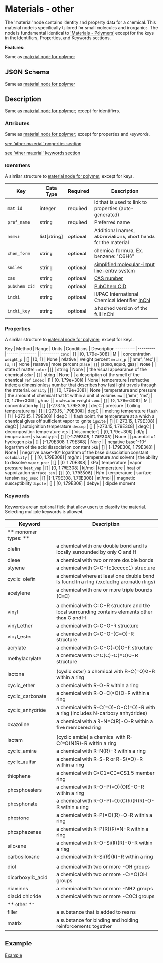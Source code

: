 # Materials - other

The 'material' node contains identity and property data for a chemical. This material node is specifically tailored for small molecules 
and inorganics. The node is fundamental identical to ['Materials - Polymers'](../Materials_P) except for the keys in the Identifiers, Properties, and Keywords sections. 


**Features:**

Same as [material node for polymer](../Materials_P)


## JSON Schema

Same as [material node for polymer](../Materials_P/#json-schema)


## Description

Same as [material node for polymer](../Materials_P/#description); except for identifiers.


### Attributes

Same as [material node for polymer](../Materials_P/#attributes); except for properties and keywords.

[see 'other material' properties section](../Materials_O/#properties)

[see 'other material' keywords section](../Materials_O/#keywords)


### Identifiers

A similar structure to [material node for polymer](../Materials_P/#identifiers); except for keys.


Key                  | Data Type      | Required    | Description
-------------        |---------       | ---------   |----
`mat_id`             | integer        | required    | id that is used to link to properties (auto-generated)
`pref_name`          | string         | required    | Preferred name 
`names`              | list[string]   | optional    | Additional names, abbreviations, short hands for the material
`chem_form`          | string         | optional    | chemical formula, Ex. benzene: "C6H6"
`smiles`             | string         | optional    | [simplified molecular-input line-entry system](https://en.wikipedia.org/wiki/Simplified_molecular-input_line-entry_system)
`cas`                | string         | optional    | [CAS number](https://www.cas.org/support/documentation/chemical-chemicals)
`pubChem_cid`        | string         | optional    | [PubChem CID](https://pubchem.ncbi.nlm.nih.gov/)
`inchi`              | string         | optional    | IUPAC International Chemical Identifier [InChI](https://iupac.org/who-we-are/divisions/division-details/inchi/)
`inchi_key`          | string         | optional    | a hashed version of the full InChI 

### Properties

A similar structure to [material node for polymer](../Materials_P/#properties); except for keys.


Key                  | Method                                      | Range                   | Units               | Conditions                | Description
----------           |---------                                    |------                   |--------             |                           |---------
`conc`               | []                                          | [0, 1.79e+308]          | M                   |                           | concentration
`weight_p`           | []                                          | [0, 1]                  | None                | relative                  | weight percent
`molar_p`            | ['nmr', 'sec']                              | [0, 1]                  | None                | relative                  | mole percent
`phase`              | []                                          | [solid, liquid, gas]    | None                |                           | state of matter
`color`              | []                                          | string                  | None                |                           | the visual appearance of the chemical 
`odor`               | []                                          | string                  | None                |                           | a description of the smell of the chemical
`ref_index`          | []                                          | [0, 1.79e+308]          | None                | temperature               | refractive index; a dimensionless number that describes how fast light travels through the material.
`density`            | []                                          | [0, 1.79e+308]          | None                | temperature and pressure  | the amount of chemical that fit within a unit of volume.
`mw`                 | ['nmr', 'ms']                               | [0, 1.79e+308]          | g/mol               |                           | molecular weight 
`conc`               | []                                          | [0, 1.79e+308]          | M                   |                           | concentration
`bp`                 | []                                          | [-273.15, 1.79E308]     | degC                | pressure                  | boiling temperature
`mp`                 | []                                          | [-273.15, 1.79E308]     | degC                |                           | melting temperature
`flash`              | []                                          | [-273.15, 1.79E308]     | degC                |                           | flash point, the temperature at a which a chemical gives off sufficient vapor to ignite
`ignite`             | []                                          | [-273.15, 1.79E308]     | degC                |                           | autoignition temperature
`decomp`             | []                                          | [-273.15, 1.79E308]     | degC                |                           | decomposition temperature
`vis`                | ['viscometer']                              | [0, 1.79e+308]          | dl/g                | temperature               | viscosity
`ph`                 | []                                          | [-1.79E308, 1.79E308]   | None                |                           | potential of hydrogen
`pka`                | []                                          | [-1.79E308, 1.79E308]   | None                |                           | negative base^-10^ logarithm of the acid dissociation constant
`pkb`                | []                                          | [-1.79E308, 1.79E308]   | None                |                           | negative base^-10^ logarithm of the base dissociation constant
`solubility`         | []                                          | [0, 1.79E308]           | mg/mL               | temperature and solvent   | the ability to dissolve
`vapor_pres`         | []                                          | [0, 1.70E308]           | kPa                 | temperature               | vapor pressure
`heat_vap`           | []                                          | [0, 1.79E308]           | kj/mol              | temperature               | heat of vaporization
`surface_ten`        | []                                          | [0, 1.79E308]           | N/m                 | temperature               | surface tension
`mag_susc`           | []                                          | [-1.79E308, 1.79E308]   | ml/mol              |                           | magnetic susceptibility
`dipole`             | []                                          | [0, 1.79E308]           | debye               |                           | dipole moment

### Keywords

Keywords are an optional field that allow users to classify the material. Selecting multiple keywords is allowed.

Keyword         | Description  
----            | ----
** monomer types: ** |
olefin          | a chemical with one double bond and is locally surrounded by only C and H
diene           | a chemical with two or more double bonds
styrene         | a chemical with C=C-(c1ccccc1) structure
cyclic_olefin   | a chemical where at least one double bond is found in a ring (excluding aromatic rings)
acetylene       | a chemical with one or more triple bounds (C≡C)   
||
vinyl           | a chemical with C=C-R structure and the local surrounding contains elements other than C and H
vinyl_ether     | a chemical with C=C-O-R structure
vinyl_ester     | a chemical with C=C-O-(C=O)-R structure
acrylate        | a chemical with C=C-C(=O)O-R structure 
methylacrylate  | a chemical with C=C(C)-C(=O)O-R structure 
||
lactone         | (cyclic ester) a chemical with R-C(=O)O-R within a ring 
cyclic_ether    | a chemical with R-O-R within a ring 
cyclic_carbonate| a chemical with R-O-C(=O)O-R within a ring
cyclic_anhydride| a chemical with R-C(=O)-O-C(=O)-R with a ring (includes N-carboxy anhydrides)
oxazoline       | a chemical with a R-N=C(R)-O-R within a five membered ring 
||
lactam          | (cyclic amide) a chemical with R-C(=O)N(R)-R within a ring 
cyclic_amine    | a chemical with R-N(R)-R within a ring
cyclic_sulfur   | a chemical with R-S-R or R-S(=O)-R within a ring
thiophene       | a chemical with C=C1=CC=CS1 5 member ring
phosphoesters   | a chemical with R-O-P(=O)(OR)-O-R within a ring
phosphonate     | a chemical with R-O-P(=O)(C(R)(R)R)-O-R within a ring
phostone        | a chemical with R-P(=O)(R)-O-R within a ring
phosphazenes    | a chemical with R-P(R)(R)=N-R within a ring
siloxane        | a chemical with R-O-Si(R)(R)-O-R within a ring
carbosiloxane   | a chemical with R-Si(R)(R)-R within a ring
||
diol              | a chemical with two or more -OH groups
dicarboxylic_acid | a chemical with two or more -C(=O)OH groups
diamines          | a chemical with two or more -NH2 groups
diacid chloride   | a chemical with two or more -COCl groups
** other ** |
filler    | a substance that is added to resins
matrix    | a substance for binding and holding reinforcements together 



## Example

[Example](../Example/#experiment-1-anionic-polymerization-of-styrene)




